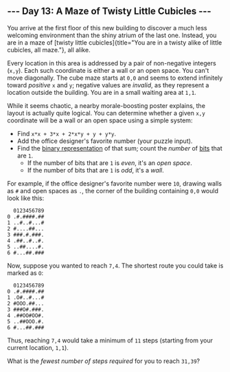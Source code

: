 ## \-\-- Day 13: A Maze of Twisty Little Cubicles \-\--

You arrive at the first floor of this new building to discover a much
less welcoming environment than the shiny atrium of the last one.
Instead, you are in a maze of [twisty little
cubicles]{title="You are in a twisty alike of little cubicles, all maze."},
all alike.

Every location in this area is addressed by a pair of non-negative
integers (`x,y`). Each such coordinate is either a wall or an open
space. You can\'t move diagonally. The cube maze starts at `0,0` and
seems to extend infinitely toward *positive* `x` and `y`; negative
values are *invalid*, as they represent a location outside the building.
You are in a small waiting area at `1,1`.

While it seems chaotic, a nearby morale-boosting poster explains, the
layout is actually quite logical. You can determine whether a given
`x,y` coordinate will be a wall or an open space using a simple system:

-   Find `x*x + 3*x + 2*x*y + y + y*y`.
-   Add the office designer\'s favorite number (your puzzle input).
-   Find the [binary
    representation](https://en.wikipedia.org/wiki/Binary_number) of that
    sum; count the *number* of [bits](https://en.wikipedia.org/wiki/Bit)
    that are `1`.
    -   If the number of bits that are `1` is *even*, it\'s an *open
        space*.
    -   If the number of bits that are `1` is *odd*, it\'s a *wall*.

For example, if the office designer\'s favorite number were `10`,
drawing walls as `#` and open spaces as `.`, the corner of the building
containing `0,0` would look like this:

      0123456789
    0 .#.####.##
    1 ..#..#...#
    2 #....##...
    3 ###.#.###.
    4 .##..#..#.
    5 ..##....#.
    6 #...##.###

Now, suppose you wanted to reach `7,4`. The shortest route you could
take is marked as `O`:

      0123456789
    0 .#.####.##
    1 .O#..#...#
    2 #OOO.##...
    3 ###O#.###.
    4 .##OO#OO#.
    5 ..##OOO.#.
    6 #...##.###

Thus, reaching `7,4` would take a minimum of `11` steps (starting from
your current location, `1,1`).

What is the *fewest number of steps required* for you to reach `31,39`?
